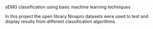 sEMG classification using basic machine learning techniques

In this project the open library Ninapro datasets were used to test and display results from different classification algorithms
